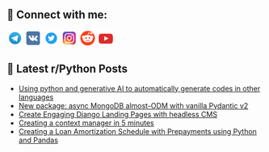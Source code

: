 ## 🔎 Connect with me:
[<img src="https://github.com/bullbesh/bullbesh/blob/main/images/Telegram.png" width="32" height="32" />](https://t.me/bullbesh)
[<img src="https://github.com/bullbesh/bullbesh/blob/main/images/VK.png" width="32" height="32" />](https://vk.com/bullbesh)
[<img src="https://github.com/bullbesh/bullbesh/blob/main/images/Twitter.png" width="32" height="32" />](https://twitter.com/bullbesh1)
[<img src="https://github.com/bullbesh/bullbesh/blob/main/images/Instagram.png" width="32" height="32" />](https://www.instagram.com/bullbesh)
[<img src="https://github.com/bullbesh/bullbesh/blob/main/images/Reddit.png" width="32" height="32" />](https://www.reddit.com/user/bullbesh)
[<img src="https://github.com/bullbesh/bullbesh/blob/main/images/YouTube.png" width="32" height="32" />](https://www.youtube.com/channel/UCtfjRs6uzgq5mfm8S06WTcg)

## 📕 Latest r/Python Posts
<!-- BLOG-POST-LIST:START -->
- [Using python and generative AI to automatically generate codes in other languages](https://www.reddit.com/r/Python/comments/15kz0xm/using_python_and_generative_ai_to_automatically/)
- [New package: async MongoDB almost-ODM with vanilla Pydantic v2](https://www.reddit.com/r/Python/comments/15kw6c8/new_package_async_mongodb_almostodm_with_vanilla/)
- [Create Engaging Django Landing Pages with headless CMS](https://www.reddit.com/r/Python/comments/15kv2di/create_engaging_django_landing_pages_with/)
- [Creating a context manager in 5 minutes](https://www.reddit.com/r/Python/comments/15ku6qo/creating_a_context_manager_in_5_minutes/)
- [Creating a Loan Amortization Schedule with Prepayments using Python and Pandas](https://www.reddit.com/r/Python/comments/15kt7sa/creating_a_loan_amortization_schedule_with/)
<!-- BLOG-POST-LIST:END -->
